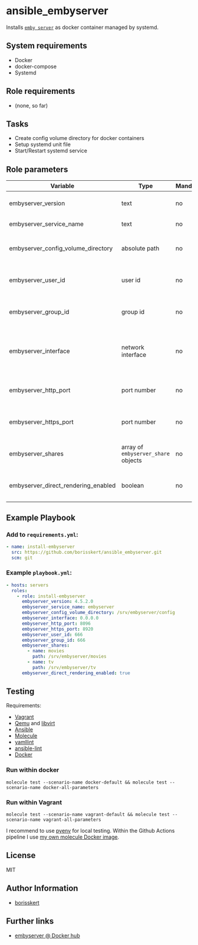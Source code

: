 # ansible_embyserver

Installs [`emby server`](https://emby.media/) as docker container managed by systemd.

## System requirements

* Docker
* docker-compose
* Systemd

## Role requirements

* (none, so far)

## Tasks

* Create config volume directory for docker containers
* Setup systemd unit file
* Start/Restart systemd service

## Role parameters

| Variable      | Type | Mandatory? | Default | Description           |
|---------------|------|------------|---------|-----------------------|
| embyserver_version | text | no | `'latest'` | The docker image version |
| embyserver_service_name | text | no | `'embyserver'` | The service name |
| embyserver_config_volume_directory | absolute path | no | `/srv/embyserver/config` | The path of the config volume directory |
| embyserver_user_id | user id | no | `666` | The User ID emby is running with |
| embyserver_group_id | group id | no | `666` | The Group ID emby is running with |
| embyserver_interface | network interface | no | `0.0.0.0` | Bound network interface for the web-interface |
| embyserver_http_port | port number | no | `8096` | Network port for the HTTP interface |
| embyserver_https_port | port number | no | `8920` | Network port for the HTTPS interface |
| embyserver_shares | array of `embyserver_share` objects | no | `[]` | The defined share directories |
| embyserver_direct_rendering_enabled | boolean | no | `false` | Specifies if direct rendering is enabled |

## Example Playbook

### Add to `requirements.yml`:

```yaml
- name: install-embyserver
  src: https://github.com/borisskert/ansible_embyserver.git
  scm: git
```

### Example `playbook.yml`:

```yaml
- hosts: servers
  roles:
    - role: install-embyserver
      embyserver_version: 4.5.2.0
      embyserver_service_name: embyserver
      embyserver_config_volume_directory: /srv/embyserver/config
      embyserver_interface: 0.0.0.0
      embyserver_http_port: 8096
      embyserver_https_port: 8920
      embyserver_user_id: 666
      embyserver_group_id: 666
      embyserver_shares:
        - name: movies
          path: /srv/embyserver/movies
        - name: tv
          path: /srv/embyserver/tv
      embyserver_direct_rendering_enabled: true
```

## Testing

Requirements:

* [Vagrant](https://www.vagrantup.com/)
* [Qemu](https://www.qemu.org/libvirt) and [libvirt](https://libvirt.org/)
* [Ansible](https://docs.ansible.com/)
* [Molecule](https://molecule.readthedocs.io/en/latest/index.html)
* [yamllint](https://yamllint.readthedocs.io/en/stable/#)
* [ansible-lint](https://docs.ansible.com/ansible-lint/)
* [Docker](https://docs.docker.com/)

### Run within docker

```shell script
molecule test --scenario-name docker-default && molecule test --scenario-name docker-all-parameters
```

### Run within Vagrant

```shell script
molecule test --scenario-name vagrant-default && molecule test --scenario-name vagrant-all-parameters
```

I recommend to use [pyenv](https://github.com/pyenv/pyenv) for local testing.
Within the Github Actions pipeline I use [my own molecule Docker image](https://github.com/borisskert/docker-molecule).

## License

MIT

## Author Information

* [borisskert](https://github.com/borisskert)

## Further links

* [embyserver @ Docker hub](https://hub.docker.com/r/emby/embyserver)
